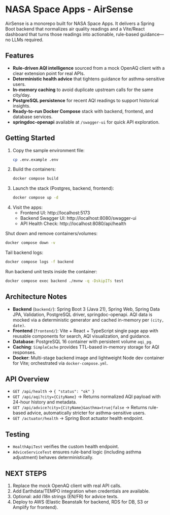 ﻿# NASA Space Apps - AirSense

AirSense is a monorepo built for NASA Space Apps. It delivers a Spring Boot backend that normalizes air quality readings and a Vite/React dashboard that turns those readings into actionable, rule-based guidance—no LLMs required.

## Features
- **Rule-driven AQI intelligence** sourced from a mock OpenAQ client with a clear extension point for real APIs.
- **Deterministic health advice** that tightens guidance for asthma-sensitive users.
- **In-memory caching** to avoid duplicate upstream calls for the same city/day.
- **PostgreSQL persistence** for recent AQI readings to support historical insights.
- **Ready-to-run Docker Compose** stack with backend, frontend, and database services.
- **springdoc-openapi** available at `/swagger-ui` for quick API exploration.

## Getting Started
1. Copy the sample environment file:
   ```bash
   cp .env.example .env
   ```
2. Build the containers:
   ```bash
   docker compose build
   ```
3. Launch the stack (Postgres, backend, frontend):
   ```bash
   docker compose up -d
   ```
4. Visit the apps:
   - Frontend UI: http://localhost:5173
   - Backend Swagger UI: http://localhost:8080/swagger-ui
   - API Health Check: http://localhost:8080/api/health

Shut down and remove containers/volumes:
```bash
docker compose down -v
```

Tail backend logs:
```bash
docker compose logs -f backend
```

Run backend unit tests inside the container:
```bash
docker compose exec backend ./mvnw -q -DskipITs test
```

## Architecture Notes
- **Backend** (`backend/`): Spring Boot 3 (Java 21), Spring Web, Spring Data JPA, Validation, PostgreSQL driver, springdoc-openapi. AQI data is mocked via a deterministic generator and cached in-memory per `(city, date)`.
- **Frontend** (`frontend/`): Vite + React + TypeScript single page app with reusable components for search, AQI visualization, and guidance.
- **Database**: PostgreSQL 16 container with persistent volume `aqi_pg`.
- **Caching**: `SimpleCache` provides TTL-based in-memory storage for AQI responses.
- **Docker**: Multi-stage backend image and lightweight Node dev container for Vite; orchestrated via `docker-compose.yml`.

## API Overview
- `GET /api/health` → `{ "status": "ok" }`
- `GET /api/aqi?city={CityName}` → Returns normalized AQI payload with 24-hour history and metadata.
- `GET /api/advice?city={CityName}&asthma=true|false` → Returns rule-based advice, automatically stricter for asthma-sensitive users.
- `GET /actuator/health` → Spring Boot actuator health endpoint.

## Testing
- `HealthApiTest` verifies the custom health endpoint.
- `AdviceServiceTest` ensures rule-band logic (including asthma adjustment) behaves deterministically.

## NEXT STEPS
1. Replace the mock OpenAQ client with real API calls.
2. Add Earthdata/TEMPO integration when credentials are available.
3. Optional: add i18n strings (EN/FR) for advice texts.
4. Deploy to AWS (Elastic Beanstalk for backend, RDS for DB, S3 or Amplify for frontend).

